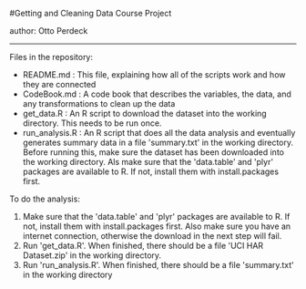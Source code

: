 #Getting and Cleaning Data Course Project

author: Otto Perdeck

---

Files in the repository:

- README.md      : This file, explaining how all of the scripts work and how they are connected
- CodeBook.md    : A code book that describes the variables, the data, and any 
                   transformations to clean up the data
- get_data.R     : An R script to download the dataset into the working directory. This needs
                   to be run once.
- run_analysis.R : An R script that does all the data analysis and eventually generates summary
                   data in a file 'summary.txt' in the working directory. Before running this, make
                   sure the dataset has been downloaded into the working directory. Als make sure
                   that the 'data.table' and 'plyr' packages are available to R. If not, install
                   them with install.packages first.

To do the analysis:

1. Make sure that the 'data.table' and 'plyr' packages are available to R. If not, install
   them with install.packages first. Also make sure you have an internet connection, otherwise
   the download in the next step will fail.
2. Run 'get_data.R'. 
   When finished, there should be a file 'UCI HAR Dataset.zip' in the working directory.
3. Run 'run_analysis.R'.
   When finished, there should be a file 'summary.txt' in the working directory
